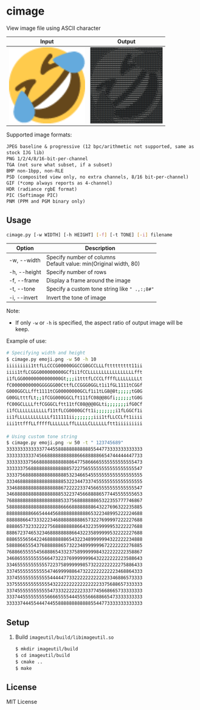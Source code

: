 # cimage

View image file using ASCII character

Input | Output
------|-------
<img src="sample/emoji.png" height="200px"> | <img src="sample/cimage_emoji.png" height="200px">

Supported image formats:
```
JPEG baseline & progressive (12 bpc/arithmetic not supported, same as stock IJG lib)
PNG 1/2/4/8/16-bit-per-channel
TGA (not sure what subset, if a subset)
BMP non-1bpp, non-RLE
PSD (composited view only, no extra channels, 8/16 bit-per-channel)
GIF (*comp always reports as 4-channel)
HDR (radiance rgbE format)
PIC (Softimage PIC)
PNM (PPM and PGM binary only)
```

## Usage

```sh
cimage.py [-w WIDTH] [-h HEIGHT] [-f] [-t TONE] [-i] filename
```

Option       | Description
-------------|------------
-w, --width  | Specify number of columns<br>Default value: min(Original width, 80)
-h, --height | Specify number of rows
-f, --frame  | Display a frame around the image
-t, --tone   | Specify a custom tone string like `" .,:;8#"`
-i, --invert | Invert the tone of image

Note:  
* If only `-w` or `-h` is specified, the aspect ratio of output image will be keep.

Example of use:  
```sh
# Specifying width and height
$ cimage.py emoji.png -w 50 -h 10
iiiiiiiii1ttfLLCCCG00000GGCCG0GCCLLLfttttttttt11ii
iiii1tfLCGGG000000000GCf1i1fCCLLLLLLLLLLLLLLLLLfft
i1fLGG00000000000000Gt;;;i1tttfLCCCLffffLLLLLLLLLt
fC0000000000GGGGGG00CttfLCCGGG0GGLt1i1fGL1111tCGGf
G000GGCLLfft1111tCG00000000GCLf1i1tLG8@8t;;;;;tG0G
G00GLtttfLt;;1fCGG000GGCLft111fC08@@8Gfi;;;;;;tG0G
fC00GCLLLLftfCGGGCLftt11tfC08@@@8GLti;;;;;;;ifG0Cf
i1fCLLLLLLLLLLLf11tfLCG0000GCft1i;;;;;;;i1fLGGCf1i
ii1fLLLLLLLLLLLLf111111ii;;;;;;;iii1tfLLCCLft1iiii
iii1ttfffLLfffffLLLLLLLffLLLLLCLLLLLLftt1iiiiiiiii

# Using custom tone string
$ cimage.py emoji.png -w 50 -t " 123745689"
33333333333337744558888888888885544773333333333333
33333333337456688888888888666888886654744444447733
33333333756688888888888864775866665555555555555473
33333375688888888888888572275655555555555555555547
33337568888888888888885323466545555555555555555555
33346888888888888888853223447337455555555555555555
33468888888888888888672222233745665555555555555547
34688888888888888888532237456688886577445555555653
76888888888888888888533756888888865322355777746867
58888888888888888888666688888888643227696322235885
88888888866654444568888888888865322348995222224688
88888866473332223468888888886573227699997222227688
88886573233222275688888888664322359999953222227688
88867237465323468888888866432235899999532222227688
88865556564224688888886543223489999994322222234888
58888665554376888888657322348999999672222222276885
76886655555456888654332375899999984322222222358867
34686555555555664732237699999996432222222223588643
33465555555555572237589999998573222222222275886433
33745555555555547469999886473222222222223468864333
33745555555555554444477332222222222223346886573333
33755555555555554322222222222222223375688657333333
33745555555555554733322222223337745668665733333333
33374455555555566665555444555566688665473333333333
33333744455444744558888888888885544773333333333333
```

## Setup

1. Build `imageutil/build/libimageutil.so`

    ```sh
    $ mkdir imageutil/build
    $ cd imageutil/build
    $ cmake ..
    $ make
    ```

## License

MIT License

